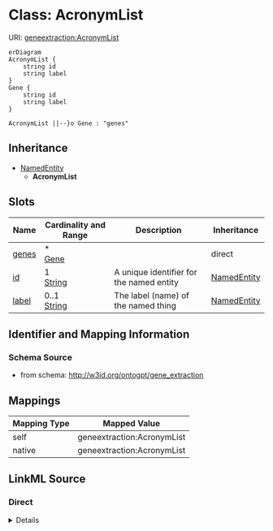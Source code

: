 

# Class: AcronymList



URI: [geneextraction:AcronymList](http://w3id.org/ontogpt/gene_extractionAcronymList)



```mermaid
erDiagram
AcronymList {
    string id  
    string label  
}
Gene {
    string id  
    string label  
}

AcronymList ||--}o Gene : "genes"

```




## Inheritance
* [NamedEntity](NamedEntity.md)
    * **AcronymList**



## Slots

| Name | Cardinality and Range | Description | Inheritance |
| ---  | --- | --- | --- |
| [genes](genes.md) | * <br/> [Gene](Gene.md) |  | direct |
| [id](id.md) | 1 <br/> [String](String.md) | A unique identifier for the named entity | [NamedEntity](NamedEntity.md) |
| [label](label.md) | 0..1 <br/> [String](String.md) | The label (name) of the named thing | [NamedEntity](NamedEntity.md) |









## Identifier and Mapping Information







### Schema Source


* from schema: http://w3id.org/ontogpt/gene_extraction




## Mappings

| Mapping Type | Mapped Value |
| ---  | ---  |
| self | geneextraction:AcronymList |
| native | geneextraction:AcronymList |







## LinkML Source

<!-- TODO: investigate https://stackoverflow.com/questions/37606292/how-to-create-tabbed-code-blocks-in-mkdocs-or-sphinx -->

### Direct

<details>
```yaml
name: AcronymList
from_schema: http://w3id.org/ontogpt/gene_extraction
is_a: NamedEntity
attributes:
  genes:
    name: genes
    annotations:
      prompt:
        tag: prompt
        value: 'A semicolon-delimited list of potential gene symbols within the text.
          Include all acronyms that could be gene symbols, i.e., any string of capital
          letters, particularly if it is followed by a number. Examples of gene symbols
          include: BRCA1, TP53, EGR2, ITGB6, PRKCD. Gene symbols may resemble acronyms
          referring to diseases or phenotypes, and may be surrounded by punctuation
          or other text.'
    from_schema: http://w3id.org/ontogpt/gene_extraction
    rank: 1000
    domain_of:
    - AcronymList
    range: Gene
    multivalued: true
tree_root: true

```
</details>

### Induced

<details>
```yaml
name: AcronymList
from_schema: http://w3id.org/ontogpt/gene_extraction
is_a: NamedEntity
attributes:
  genes:
    name: genes
    annotations:
      prompt:
        tag: prompt
        value: 'A semicolon-delimited list of potential gene symbols within the text.
          Include all acronyms that could be gene symbols, i.e., any string of capital
          letters, particularly if it is followed by a number. Examples of gene symbols
          include: BRCA1, TP53, EGR2, ITGB6, PRKCD. Gene symbols may resemble acronyms
          referring to diseases or phenotypes, and may be surrounded by punctuation
          or other text.'
    from_schema: http://w3id.org/ontogpt/gene_extraction
    rank: 1000
    alias: genes
    owner: AcronymList
    domain_of:
    - AcronymList
    range: Gene
    multivalued: true
  id:
    name: id
    annotations:
      prompt.skip:
        tag: prompt.skip
        value: 'true'
    description: A unique identifier for the named entity
    comments:
    - this is populated during the grounding and normalization step
    from_schema: http://w3id.org/ontogpt/gene_extraction
    rank: 1000
    identifier: true
    alias: id
    owner: AcronymList
    domain_of:
    - NamedEntity
    - Publication
    range: string
    required: true
  label:
    name: label
    annotations:
      owl:
        tag: owl
        value: AnnotationProperty, AnnotationAssertion
    description: The label (name) of the named thing
    from_schema: http://w3id.org/ontogpt/gene_extraction
    aliases:
    - name
    rank: 1000
    slot_uri: rdfs:label
    alias: label
    owner: AcronymList
    domain_of:
    - NamedEntity
    range: string
tree_root: true

```
</details>